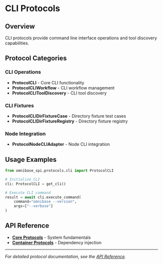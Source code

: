 # CLI Protocols

## Overview

CLI protocols provide command line interface operations and tool discovery capabilities.

## Protocol Categories

### CLI Operations
- **ProtocolCLI** - Core CLI functionality
- **ProtocolCLIWorkflow** - CLI workflow management
- **ProtocolCLIToolDiscovery** - CLI tool discovery

### CLI Fixtures
- **ProtocolCLIDirFixtureCase** - Directory fixture test cases
- **ProtocolCLIDirFixtureRegistry** - Directory fixture registry

### Node Integration
- **ProtocolNodeCLIAdapter** - Node CLI integration

## Usage Examples

```python
from omnibase_spi.protocols.cli import ProtocolCLI

# Initialize CLI
cli: ProtocolCLI = get_cli()

# Execute CLI command
result = await cli.execute_command(
    command="omnibase --version",
    args=["--verbose"]
)
```

## API Reference

- **[Core Protocols](core.md)** - System fundamentals
- **[Container Protocols](container.md)** - Dependency injection

---

*For detailed protocol documentation, see the [API Reference](README.md).*
